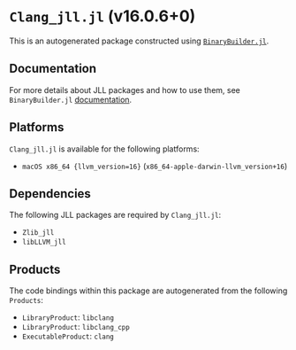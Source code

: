 # `Clang_jll.jl` (v16.0.6+0)

This is an autogenerated package constructed using [`BinaryBuilder.jl`](https://github.com/JuliaPackaging/BinaryBuilder.jl).

## Documentation

For more details about JLL packages and how to use them, see `BinaryBuilder.jl` [documentation](https://docs.binarybuilder.org/stable/jll/).

## Platforms

`Clang_jll.jl` is available for the following platforms:

* `macOS x86_64 {llvm_version=16}` (`x86_64-apple-darwin-llvm_version+16`)

## Dependencies

The following JLL packages are required by `Clang_jll.jl`:

* `Zlib_jll`
* `libLLVM_jll`

## Products

The code bindings within this package are autogenerated from the following `Products`:

* `LibraryProduct`: `libclang`
* `LibraryProduct`: `libclang_cpp`
* `ExecutableProduct`: `clang`
